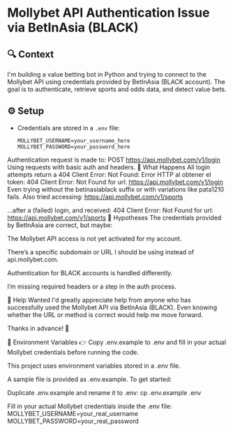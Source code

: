 # Mollybet API Authentication Issue via BetInAsia (BLACK)

## 🔍 Context

I'm building a value betting bot in Python and trying to connect to the Mollybet API using credentials provided by BetInAsia (BLACK account). The goal is to authenticate, retrieve sports and odds data, and detect value bets.

## ⚙️ Setup

- Credentials are stored in a `.env` file:
  ```dotenv
  MOLLYBET_USERNAME=your_username_here
  MOLLYBET_PASSWORD=your_password_here
Authentication request is made to:
POST https://api.mollybet.com/v1/login
Using requests with basic auth and headers.
🧪 What Happens
All login attempts return a 404 Client Error: Not Found:
Error HTTP al obtener el token: 404 Client Error: Not Found for url: https://api.mollybet.com/v1/login
Even trying without the betinasiablack suffix or with variations like pata1210 fails.
Also tried accessing:
https://api.mollybet.com/v1/sports

…after a (failed) login, and received:
404 Client Error: Not Found for url: https://api.mollybet.com/v1/sports
🧠 Hypotheses
The credentials provided by BetInAsia are correct, but maybe:

The Mollybet API access is not yet activated for my account.

There’s a specific subdomain or URL I should be using instead of api.mollybet.com.

Authentication for BLACK accounts is handled differently.

I’m missing required headers or a step in the auth process.

🙏 Help Wanted
I'd greatly appreciate help from anyone who has successfully used the Mollybet API via BetInAsia (BLACK). Even knowing whether the URL or method is correct would help me move forward.

Thanks in advance! 🙌

🔐 Environment Variables
👉 Copy .env.example to .env and fill in your actual Mollybet credentials before running the code.

This project uses environment variables stored in a .env file.

A sample file is provided as .env.example. To get started:

Duplicate .env.example and rename it to .env:
cp .env.example .env

Fill in your actual Mollybet credentials inside the .env file:
MOLLYBET_USERNAME=your_real_username
MOLLYBET_PASSWORD=your_real_password
